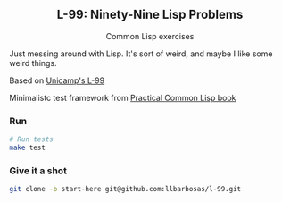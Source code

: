 <h2 align="center">L-99: Ninety-Nine Lisp Problems</h2>
<p align="center">Common Lisp exercises</p> 

Just messing around with Lisp. It's sort of weird, and maybe I like some weird things.

Based on [Unicamp's L-99](https://www.ic.unicamp.br/~meidanis/courses/mc336/2006s2/funcional/L-99_Ninety-Nine_Lisp_Problems.html)

Minimalistc test framework from [Practical Common Lisp book](http://www.gigamonkeys.com/book/practical-building-a-unit-test-framework.html)
### Run

```bash
# Run tests
make test
```

### Give it a shot
```bash
git clone -b start-here git@github.com:llbarbosas/l-99.git
```
